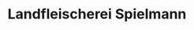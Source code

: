 ---
title: "Landfleischerei Spielmann"
url: /reinhardshagen/landfleischerei-spielmann/
shop: Metzgerei
---